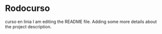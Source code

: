 
# Rodocurso
curso en linia
I am editing the README file. Adding some more details about the project description.
